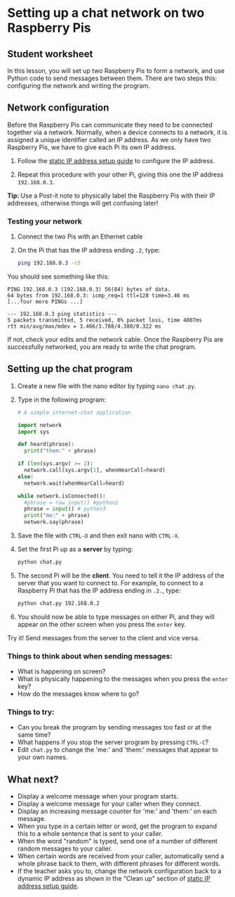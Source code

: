 # Setting up a chat network on two Raspberry Pis

## Student worksheet

In this lesson, you will set up two Raspberry Pis to form a network, and use Python code to send messages between them. There are two steps this: configuring the network and writing the program.

## Network configuration

Before the Raspberry Pis can communicate they need to be connected together via a network. Normally, when a device connects to a network, it is assigned a unique identifier called an IP address. As we only have two Raspberry Pis, we have to give each Pi its own IP address.

1. Follow the [static IP address setup guide](rpi-static-ip-address.md) to configure the IP address.

1. Repeat this procedure with your other Pi, giving this one the IP address `192.168.0.3`.

**Tip:** Use a Post-it note to physically label the Raspberry Pis with their IP addresses, otherwise things will get confusing later!

### Testing your network

1. Connect the two Pis with an Ethernet cable
1. On the Pi that has the IP address ending `.2`, type:

    ```bash
    ping 192.168.0.3 -c5
    ```

You should see something like this:

```
PING 192.168.0.3 (192.168.0.3) 56(84) bytes of data.
64 bytes from 192.168.0.3: icmp_req=1 ttl=128 time=3.46 ms
[...four more PINGs ...]

--- 192.168.0.3 ping statistics ---
5 packets transmitted, 5 received, 0% packet loss, time 4007ms
rtt min/avg/max/mdev = 3.466/3.788/4.380/0.322 ms
```

If not, check your edits and the network cable. Once the Raspberry Pis are successfully networked, you are ready to write the chat program.

## Setting up the chat program

1. Create a new file with the nano editor by typing `nano chat.py`.
1. Type in the following program:

    ```python
    # A simple internet-chat application

    import network
    import sys

    def heard(phrase):
      print("them:" + phrase)

    if (len(sys.argv) >= 2):
      network.call(sys.argv[1], whenHearCall=heard)
    else:  
      network.wait(whenHearCall=heard)

    while network.isConnected():
      #phrase = raw_input() #python2
      phrase = input() # python3
      print("me:" + phrase)
      network.say(phrase)
    ```

1. Save the file with `CTRL-O` and then exit nano with `CTRL-X`.

1. Set the first Pi up as a **server** by typing:

    ```bash
    python chat.py
    ```

1. The second Pi will be the **client**. You need to tell it the IP address of the server that you want to connect to. For example, to connect to a Raspberry Pi that has the IP address ending in `.2.`, type:

    ```bash
    python chat.py 192.168.0.2
    ```

1. You should now be able to type messages on either Pi, and they will appear on the other screen when you press the `enter` key.

Try it! Send messages from the server to the client and vice versa.

### Things to think about when sending messages:

- What is happening on screen?
- What is physically happening to the messages when you press the `enter` key?
- How do the messages know where to go?

### Things to try:

- Can you break the program by sending messages too fast or at the same time?
- What happens if you stop the server program by pressing `CTRL-C`?
- Edit `chat.py` to change the 'me:' and 'them:' messages that appear to your own names.

## What next? 

- Display a welcome message when your program starts.
- Display a welcome message for your caller when they connect.
- Display an increasing message counter for 'me:' and 'them:' on each message.
- When you type in a certain letter or word, get the program to expand this to a whole sentence that is sent to your caller.
- When the word "random" is typed, send one of a number of different random messages to your caller.
- When certain words are received from your caller, automatically send a whole phrase back to them, with different phrases for different words.
- If the teacher asks you to, change the network configuration back to a dynamic IP address as shown in the "Clean up" section of [static IP address setup guide](lesson-01/rpi-static-ip-address.md).
